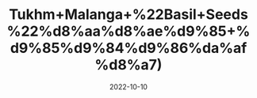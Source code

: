 ---
title: 'Tukhm+Malanga+%22Basil+Seeds%22%d8%aa%d8%ae%d9%85+%d9%85%d9%84%d9%86%da%af%d8%a7)'
date: '2022-10-10' 
metatag: '' 
inventory: '0' 
draft: false 
# meta description 
shortDescripton: 'Tukh+Malanga%ef%bf%bdis+a+healthy+detox+for+your+body+that+ensures+cleanness+and+promotes+healthy+skin.+It+also+has+anti-fungal+and+anti-microbial%ef%bf%bdproperties.'
description: 'Seed'
longdescription: ''
featured: True
# product Price
price: '300.0'
# Product Short Description
shortDescription: 'Tukh+Malanga%ef%bf%bdis+a+healthy+detox+for+your+body+that+ensures+cleanness+and+promotes+healthy+skin.+It+also+has+anti-fungal+and+anti-microbial%ef%bf%bdproperties.'
productID: 'D66F0FF7-212A-ED11-9968-005056B3A416'
type: 'products'
category: 'Seed' 
thumnailproduct: 'https://eraconnect.blob.core.windows.net/product-images/aminsaddiquidawakhana/D66F0FF7-212A-ED11-9968-005056B3A416.webp' 
images:
  - image: 'https://eraconnect.blob.core.windows.net/product-images/aminsaddiquidawakhana/D66F0FF7-212A-ED11-9968-005056B3A416.webp'  
Variants:
---